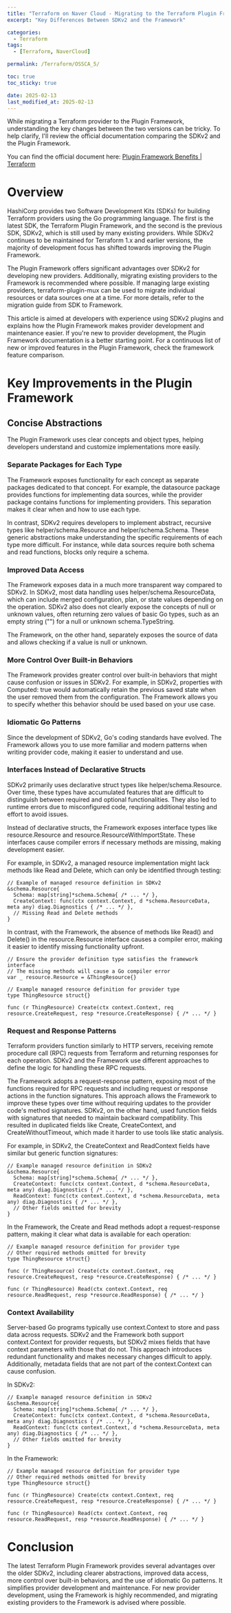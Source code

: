 ```yaml
---
title: "Terraform on Naver Cloud - Migrating to the Terraform Plugin Framework"
excerpt: "Key Differences Between SDKv2 and the Framework"

categories:
  - Terraform
tags:
  - [Terraform, NaverCloud]

permalink: /Terraform/OSSCA_5/

toc: true
toc_sticky: true

date: 2025-02-13
last_modified_at: 2025-02-13
---
```

While migrating a Terraform provider to the Plugin Framework, understanding the key changes between the two versions can be tricky. To help clarify, I'll review the official documentation comparing the SDKv2 and the Plugin Framework.

You can find the official document here:
[Plugin Framework Benefits | Terraform](https://developer.hashicorp.com/terraform/plugin/framework-benefits#interfaces-instead-of-declarative-structs)

# Overview
HashiCorp provides two Software Development Kits (SDKs) for building Terraform providers using the Go programming language. The first is the latest SDK, the Terraform Plugin Framework, and the second is the previous SDK, SDKv2, which is still used by many existing providers. While SDKv2 continues to be maintained for Terraform 1.x and earlier versions, the majority of development focus has shifted towards improving the Plugin Framework.

The Plugin Framework offers significant advantages over SDKv2 for developing new providers. Additionally, migrating existing providers to the Framework is recommended where possible. If managing large existing providers, terraform-plugin-mux can be used to migrate individual resources or data sources one at a time. For more details, refer to the migration guide from SDK to Framework.

This article is aimed at developers with experience using SDKv2 plugins and explains how the Plugin Framework makes provider development and maintenance easier. If you're new to provider development, the Plugin Framework documentation is a better starting point. For a continuous list of new or improved features in the Plugin Framework, check the framework feature comparison.

# Key Improvements in the Plugin Framework

## Concise Abstractions
The Plugin Framework uses clear concepts and object types, helping developers understand and customize implementations more easily.

### Separate Packages for Each Type
The Framework exposes functionality for each concept as separate packages dedicated to that concept. For example, the datasource package provides functions for implementing data sources, while the provider package contains functions for implementing providers. This separation makes it clear when and how to use each type.

In contrast, SDKv2 requires developers to implement abstract, recursive types like helper/schema.Resource and helper/schema.Schema. These generic abstractions make understanding the specific requirements of each type more difficult. For instance, while data sources require both schema and read functions, blocks only require a schema.

### Improved Data Access
The Framework exposes data in a much more transparent way compared to SDKv2. In SDKv2, most data handling uses helper/schema.ResourceData, which can include merged configuration, plan, or state values depending on the operation. SDKv2 also does not clearly expose the concepts of null or unknown values, often returning zero values of basic Go types, such as an empty string ("") for a null or unknown schema.TypeString.

The Framework, on the other hand, separately exposes the source of data and allows checking if a value is null or unknown.

### More Control Over Built-in Behaviors
The Framework provides greater control over built-in behaviors that might cause confusion or issues in SDKv2. For example, in SDKv2, properties with Computed: true would automatically retain the previous saved state when the user removed them from the configuration. The Framework allows you to specify whether this behavior should be used based on your use case.

### Idiomatic Go Patterns
Since the development of SDKv2, Go's coding standards have evolved. The Framework allows you to use more familiar and modern patterns when writing provider code, making it easier to understand and use.

### Interfaces Instead of Declarative Structs
SDKv2 primarily uses declarative struct types like helper/schema.Resource. Over time, these types have accumulated features that are difficult to distinguish between required and optional functionalities. They also led to runtime errors due to misconfigured code, requiring additional testing and effort to avoid issues.

Instead of declarative structs, the Framework exposes interface types like resource.Resource and resource.ResourceWithImportState. These interfaces cause compiler errors if necessary methods are missing, making development easier.

For example, in SDKv2, a managed resource implementation might lack methods like Read and Delete, which can only be identified through testing:

```
// Example of managed resource definition in SDKv2
&schema.Resource{
  Schema: map[string]*schema.Schema{ /* ... */ },
  CreateContext: func(ctx context.Context, d *schema.ResourceData, meta any) diag.Diagnostics { /* ... */ },
  // Missing Read and Delete methods
}
```

In contrast, with the Framework, the absence of methods like Read() and Delete() in the resource.Resource interface causes a compiler error, making it easier to identify missing functionality upfront.

```
// Ensure the provider definition type satisfies the framework interface
// The missing methods will cause a Go compiler error
var _ resource.Resource = &ThingResource{}

// Example managed resource definition for provider type
type ThingResource struct{}

func (r ThingResource) Create(ctx context.Context, req resource.CreateRequest, resp *resource.CreateResponse) { /* ... */ }
```
### Request and Response Patterns
Terraform providers function similarly to HTTP servers, receiving remote procedure call (RPC) requests from Terraform and returning responses for each operation. SDKv2 and the Framework use different approaches to define the logic for handling these RPC requests.

The Framework adopts a request-response pattern, exposing most of the functions required for RPC requests and including request or response actions in the function signatures. This approach allows the Framework to improve these types over time without requiring updates to the provider code's method signatures. SDKv2, on the other hand, used function fields with signatures that needed to maintain backward compatibility. This resulted in duplicated fields like Create, CreateContext, and CreateWithoutTimeout, which made it harder to use tools like static analysis.

For example, in SDKv2, the CreateContext and ReadContext fields have similar but generic function signatures:

```
// Example managed resource definition in SDKv2
&schema.Resource{
  Schema: map[string]*schema.Schema{ /* ... */ },
  CreateContext: func(ctx context.Context, d *schema.ResourceData, meta any) diag.Diagnostics { /* ... */ },
  ReadContext: func(ctx context.Context, d *schema.ResourceData, meta any) diag.Diagnostics { /* ... */ },
  // Other fields omitted for brevity
}
```
In the Framework, the Create and Read methods adopt a request-response pattern, making it clear what data is available for each operation:

```
// Example managed resource definition for provider type
// Other required methods omitted for brevity
type ThingResource struct{}

func (r ThingResource) Create(ctx context.Context, req resource.CreateRequest, resp *resource.CreateResponse) { /* ... */ }

func (r ThingResource) Read(ctx context.Context, req resource.ReadRequest, resp *resource.ReadResponse) { /* ... */ }
```
### Context Availability
Server-based Go programs typically use context.Context to store and pass data across requests. SDKv2 and the Framework both support context.Context for provider requests, but SDKv2 mixes fields that have context parameters with those that do not. This approach introduces redundant functionality and makes necessary changes difficult to apply. Additionally, metadata fields that are not part of the context.Context can cause confusion.

In SDKv2:
```
// Example managed resource definition in SDKv2
&schema.Resource{
  Schema: map[string]*schema.Schema{ /* ... */ },
  CreateContext: func(ctx context.Context, d *schema.ResourceData, meta any) diag.Diagnostics { /* ... */ },
  ReadContext: func(ctx context.Context, d *schema.ResourceData, meta any) diag.Diagnostics { /* ... */ },
  // Other fields omitted for brevity
}
```

In the Framework:
```
// Example managed resource definition for provider type
// Other required methods omitted for brevity
type ThingResource struct{}

func (r ThingResource) Create(ctx context.Context, req resource.CreateRequest, resp *resource.CreateResponse) { /* ... */ }

func (r ThingResource) Read(ctx context.Context, req resource.ReadRequest, resp *resource.ReadResponse) { /* ... */ }
```

# Conclusion
The latest Terraform Plugin Framework provides several advantages over the older SDKv2, including clearer abstractions, improved data access, more control over built-in behaviors, and the use of idiomatic Go patterns. It simplifies provider development and maintenance. For new provider development, using the Framework is highly recommended, and migrating existing providers to the Framework is advised where possible.